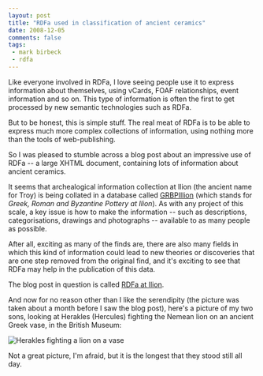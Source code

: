 ```yaml
---
layout: post
title: "RDFa used in classification of ancient ceramics"
date: 2008-12-05
comments: false
tags:
 - mark birbeck
 - rdfa
---
```

Like everyone involved in RDFa, I love seeing people use it to express
information about themselves, using vCards, FOAF relationships, event
information and so on. This type of information is often the first to get
processed by new semantic technologies such as RDFa.

<!-- more -->

  
But to be honest, this is simple stuff. The real meat of RDFa is to be able to
express much more complex collections of information, using nothing more than
the tools of web-publishing.

  
So I was pleased to stumble across a blog post about an impressive use of RDFa
-- a large XHTML document, containing lots of information about ancient
ceramics.

  
It seems that archealogical information collection at Ilion (the ancient name
for Troy) is being collated in a database called
[GRBPIllion](http://classics.uc.edu/troy/grbpottery/) (which stands for
_Greek, Roman and Byzantine Pottery at Ilion_). As with any project of this
scale, a key issue is how to make the information -- such as descriptions,
categorisations, drawings and photographs -- available to as many people as
possible.

  
After all, exciting as many of the finds are, there are also many fields in
which this kind of information could lead to new theories or discoveries that
are one step removed from the original find, and it's exciting to see that
RDFa may help in the publication of this data.

  
The blog post in question is called [RDFa at
Ilion](http://mediterraneanceramics.blogspot.com/2008/12/rdfa-at-ilion.html).

  
And now for no reason other than I like the serendipity (the picture was taken
about a month before I saw the blog post), here's a picture of my two sons,
looking at Herakles (Hercules) fighting the Nemean lion on an ancient Greek
vase, in the British Museum:

  
![Herakles fighting a lion on a vase](/files/IMG_0086.jpg)

  
Not a great picture, I'm afraid, but it is the longest that they stood still
all day.


